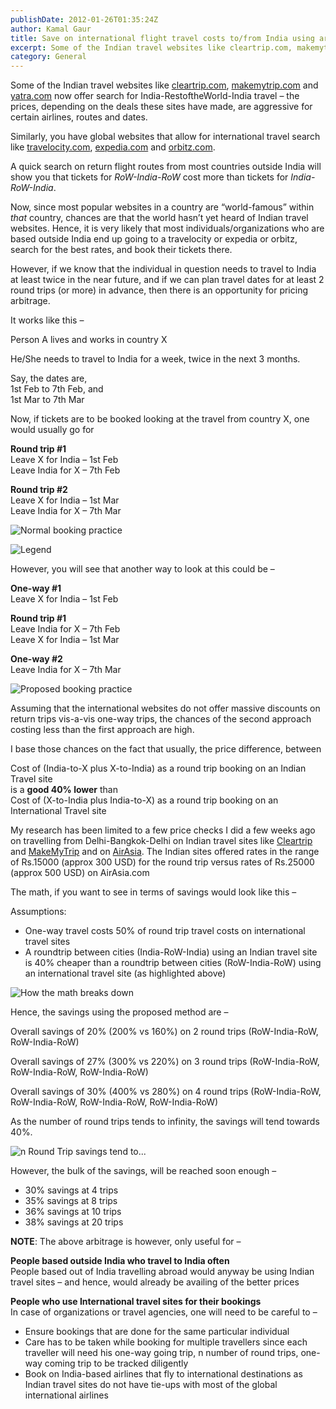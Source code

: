 ```yaml
---
publishDate: 2012-01-26T01:35:24Z
author: Kamal Gaur
title: Save on international flight travel costs to/from India using arbitrage opportunities 
excerpt: Some of the Indian travel websites like cleartrip.com, makemytrip.com and yatra.com now offer search for India-RestoftheWorld-India travel – the prices, depending on the deals these… 
category: General
---
```


Some of the Indian travel websites like [cleartrip.com](http://www.cleartrip.com), [makemytrip.com](http://www.makemytrip.com) and [yatra.com](http://www.yatra.com) now offer search for India-RestoftheWorld-India travel – the prices, depending on the deals these sites have made, are aggressive for certain airlines, routes and dates.

Similarly, you have global websites that allow for international travel search like [travelocity.com](http://www.travelocity.com), [expedia.com](http://www.expedia.com) and [orbitz.com](http://www.orbitz.com).

A quick search on return flight routes from most countries outside India will show you that tickets for _RoW-India-RoW_ cost more than tickets for _India-RoW-India_.

Now, since most popular websites in a country are “world-famous” within _that_ country, chances are that the world hasn’t yet heard of Indian travel websites. Hence, it is very likely that most individuals/organizations who are based outside India end up going to a travelocity or expedia or orbitz, search for the best rates, and book their tickets there.

However, if we know that the individual in question needs to travel to India at least twice in the near future, and if we can plan travel dates for at least 2 round trips (or more) in advance, then there is an opportunity for pricing arbitrage.

It works like this –

Person A lives and works in country X

He/She needs to travel to India for a week, twice in the next 3 months.

Say, the dates are,  
1st Feb to 7th Feb, and  
1st Mar to 7th Mar

Now, if tickets are to be booked looking at the travel from country X, one would usually go for

**Round trip #1**  
Leave X for India – 1st Feb  
Leave India for X – 7th Feb

**Round trip #2**  
Leave X for India – 1st Mar  
Leave India for X – 7th Mar

![Normal booking practice](http://kamalgaur.com/wp-content/uploads/2012/01/international_air_travel_arbitrage_2rt_normal.jpg)

![Legend](http://kamalgaur.com/wp-content/uploads/2012/01/international_air_travel_arbitrage_2rt_legend.jpg)

However, you will see that another way to look at this could be –

**One-way #1**  
Leave X for India – 1st Feb

**Round trip #1**  
Leave India for X – 7th Feb  
Leave X for India – 1st Mar

**One-way #2**  
Leave India for X – 7th Mar

![Proposed booking practice](http://kamalgaur.com/wp-content/uploads/2012/01/international_air_travel_arbitrage_2rt_proposed.jpg)

Assuming that the international websites do not offer massive discounts on return trips vis-a-vis one-way trips, the chances of the second approach costing less than the first approach are high.

I base those chances on the fact that usually, the price difference, between

Cost of (India-to-X plus X-to-India) as a round trip booking on an Indian Travel site  
is a **good 40% lower** than  
Cost of (X-to-India plus India-to-X) as a round trip booking on an International Travel site

My research has been limited to a few price checks I did a few weeks ago on travelling from Delhi-Bangkok-Delhi on Indian travel sites like [Cleartrip](http://www.cleartrip.com) and [MakeMyTrip](http://www.makemytrip.com) and on [AirAsia](http://www.airasia.com). The Indian sites offered rates in the range of Rs.15000 (approx 300 USD) for the round trip versus rates of Rs.25000 (approx 500 USD) on AirAsia.com

The math, if you want to see in terms of savings would look like this –

Assumptions:

* One-way travel costs 50% of round trip travel costs on international travel sites
* A roundtrip between cities (India-RoW-India) using an Indian travel site is 40% cheaper than a roundtrip between cities (RoW-India-RoW) using an international travel site (as highlighted above)

![How the math breaks down](http://kamalgaur.com/wp-content/uploads/2012/01/international_air_travel_arbitrage_4rt_howthemathbreaksdown.jpg)

Hence, the savings using the proposed method are –

Overall savings of 20% (200% vs 160%) on 2 round trips (RoW-India-RoW, RoW-India-RoW)

Overall savings of 27% (300% vs 220%) on 3 round trips (RoW-India-RoW, RoW-India-RoW, RoW-India-RoW)

Overall savings of 30% (400% vs 280%) on 4 round trips (RoW-India-RoW, RoW-India-RoW, RoW-India-RoW, RoW-India-RoW)

As the number of round trips tends to infinity, the savings will tend towards 40%.

![n Round Trip savings tend to...](http://kamalgaur.com/wp-content/uploads/2012/01/international_air_travel_arbitrage_nrt_savingstendto.jpg)

However, the bulk of the savings, will be reached soon enough –

* 30% savings at 4 trips
* 35% savings at 8 trips
* 36% savings at 10 trips
* 38% savings at 20 trips

**NOTE**: The above arbitrage is however, only useful for –

**People based outside India who travel to India often**  
People based out of India travelling abroad would anyway be using Indian travel sites – and hence, would already be availing of the better prices

**People who use International travel sites for their bookings**  
In case of organizations or travel agencies, one will need to be careful to –

* Ensure bookings that are done for the same particular individual
* Care has to be taken while booking for multiple travellers since each traveller will need his one-way going trip, n number of round trips, one-way coming trip to be tracked diligently
* Book on India-based airlines that fly to international destinations as Indian travel sites do not have tie-ups with most of the global international airlines
